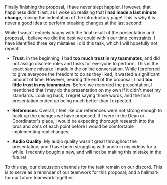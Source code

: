 
Finally finishing the proposal, I have never slept happier. However, that happiness didn't last, as I woke up realizing that **I had made a last minute change**, ruining the indentation of the introductory page! This is why it is never a good idea to perform breaking changes at the last second!

While I wasn't entirely happy with the final result of the presentation and proposal, I believe we did the best we could within our time constraints. I have identified three key mistakes I did this task, which I will hopefully not repeat!

- **Trust**. In the beginning, I had **too much trust in my teammates**, and did not assign discrete roles and tasks for everyone to perform. This is the exact same mistake I made in the [online conversation](/writing/online-conversation). While I preferred to give everyone the freedom to do as they liked, it wasted a significant amount of time. However, nearing the end of the proposal, I had **too little trust in my teammates**. Before we recorded the presentation, I mentioned that I may do the presentation on my own if it didn't meet my standards. Looking back, I regret saying those words, and the final presentation ended up being much better than I expected.

- **References**. Overall, I feel like our references were not strong enough to back up the changes we have proposed. If I were in the Dean or Coordinator's place, I would be expecting thorough research into the pros and cons of each point before I would be comfortable implementing real changes.

- **Audio Quality**. My audio quality wasn't great throughout the presentation, and I have been struggling with audio in my videos for a while. I recently bought a new, and will not be making this mistake in the future!

To this day, our discussion channels for the task remain on our discord. This is to serve as a reminder of our teamwork for this proposal, and a hallmark for our future teamwork together.